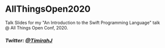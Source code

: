# AllThingsOpen2020
Talk Slides for my "An Introduction to the Swift Programming Language" talk @ All Things Open Conf, 2020.

### _Twitter: [@TimirahJ](https://www.twitter.com/timirah)_

